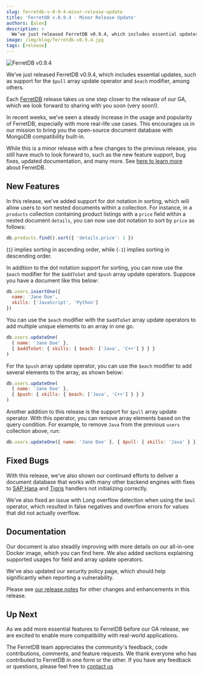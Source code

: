 ```yaml
---
slug: ferretdb-v-0-9-4-minor-release-update
title: 'FerretDB v.0.9.4 - Minor Release Update'
authors: [alex]
description: >
  We’ve just released FerretDB v0.9.4, which includes essential updates, such as support for the `$pull` array update operator and `$each` modifier, among others.
image: /img/blog/ferretdb-v0.9.4.jpg
tags: [release]
---
```


![FerretDB v0.9.4](/img/blog/ferretdb-v0.9.4.jpg)

We’ve just released FerretDB v0.9.4, which includes essential updates, such as support for the `$pull` array update operator and `$each` modifier, among others.

<!--truncate-->

Each [FerretDB](https://www.ferretdb.io) release takes us one step closer to the release of our GA, which we look forward to sharing with you soon (very soon!).

In recent weeks, we’ve seen a steady increase in the usage and popularity of FerretDB, especially with more real-life use cases.
This encourages us in our mission to bring you the open-source document database with MongoDB compatibility built-in.

While this is a minor release with a few changes to the previous release, you still have much to look forward to, such as the new feature support, bug fixes, updated documentation, and many more.
See [here to learn more](https://blog.ferretdb.io/mangodb-has-a-new-name-and-the-momentum-is-stronger-than-ever-meet-ferretdb/) about FerretDB.

## New Features

In this release, we’ve added support for dot notation in sorting, which will allow users to sort nested documents within a collection.
For instance, in a `products` collection containing product listings with a `price` field within a nested document `details`, you can now use dot notation to sort by `price` as follows:

```js
db.products.find().sort({ 'details.price': 1 })
```

(`1`) implies sorting in ascending order, while (`-1`) implies sorting in descending order.

In addition to the dot notation support for sorting, you can now use the `$each` modifier for the `$addToSet` and `$push` array update operators.
Suppose you have a document like this below:

```js
db.users.insertOne({
  name: 'Jane Doe',
  skills: ['JavaScript', 'Python']
})
```

You can use the `$each` modifier with the `$addToSet` array update operators to add multiple unique elements to an array in one go.

```js
db.users.updateOne(
  { name: 'Jane Doe' },
  { $addToSet: { skills: { $each: ['Java', 'C++'] } } }
)
```

For the `$push` array update operator, you can use the `$each` modifier to add several elements to the array, as shown below:

```js
db.users.updateOne(
  { name: 'Jane Doe' },
  { $push: { skills: { $each: ['Java', 'C++'] } } }
)
```

Another addition to this release is the support for `$pull` array update operator.
With this operator, you can remove array elements based on the query condition.
For example, to remove `Java` from the previous `users` collection above, run:

```js
db.users.updateOne({ name: 'Jane Doe' }, { $pull: { skills: 'Java' } })
```

## Fixed Bugs

With this release, we’ve also shown our continued efforts to deliver a document database that works with many other backend engines with fixes to [SAP Hana](https://www.sap.com/products/technology-platform/hana.html) and [Tigris](https://www.tigrisdata.com/) handlers not initializing correctly.

We’ve also fixed an issue with Long overflow detection when using the `$mul` operator, which resulted in false negatives and overflow errors for values that did not actually overflow.

## Documentation

Our document is also steadily improving with more details on our all-in-one Docker image, which you can find here.
We also added sections explaining supported usages for field and array update operators.

We’ve also updated our security policy page, which should help significantly when reporting a vulnerability.

Please see [our release notes](https://github.com/FerretDB/FerretDB/releases/tag/v0.9.4) for other changes and enhancements in this release.

## Up Next

As we add more essential features to FerretDB before our GA release, we are excited to enable more compatibility with real-world applications.

The FerretDB team appreciates the community's feedback, code contributions, comments, and feature requests.
We thank everyone who has contributed to FerretDB in one form or the other.
If you have any feedback or questions, please feel free to [contact us](https://docs.ferretdb.io/#community)
